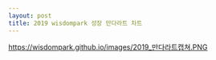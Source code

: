 ```yaml
---
layout: post
title: 2019 wisdompark 성장 만다라트 차트 
---
```

https://wisdompark.github.io/images/2019_만다라트캡쳐.PNG
      

